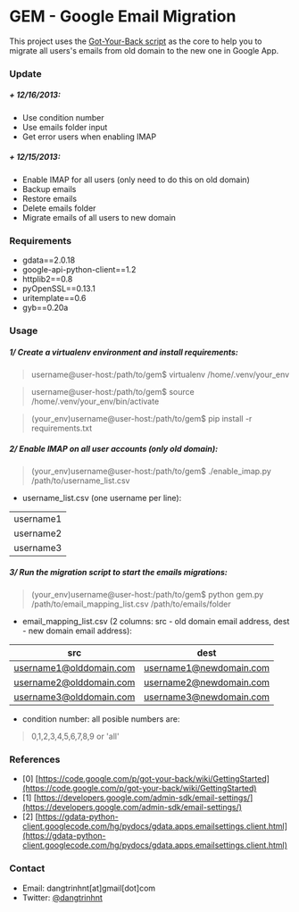 GEM - Google Email Migration
=============================

This project uses the [Got-Your-Back script](https://code.google.com/p/got-your-back/) as the core to help you to migrate all users's emails from old domain to the new one in Google App.


### Update


##### + 12/16/2013:

+ Use condition number
+ Use emails folder input
+ Get error users when enabling IMAP


##### + 12/15/2013:

+ Enable IMAP for all users (only need to do this on old domain)
+ Backup emails
+ Restore emails
+ Delete emails folder
+ Migrate emails of all users to new domain


### Requirements

+ gdata==2.0.18
+ google-api-python-client==1.2
+ httplib2==0.8
+ pyOpenSSL==0.13.1
+ uritemplate==0.6
+ gyb==0.20a



### Usage

##### 1/ Create a virtualenv environment and install requirements:

> username@user-host:/path/to/gem$ virtualenv /home/.venv/your_env

> username@user-host:/path/to/gem$ source /home/.venv/your_env/bin/activate

> (your_env)username@user-host:/path/to/gem$ pip install -r requirements.txt

##### 2/ Enable IMAP on all user accounts (only old domain):

> (your_env)username@user-host:/path/to/gem$ ./enable_imap.py /path/to/username_list.csv

* username_list.csv (one username per line):

|           |
| --------- |
| username1 |
| username2 |
| username3 |



##### 3/ Run the migration script to start the emails migrations:

> (your_env)username@user-host:/path/to/gem$ python gem.py /path/to/email_mapping_list.csv <condition number> /path/to/emails/folder

* email_mapping_list.csv (2 columns: src - old domain email address, dest - new domain email address):

| src                     | dest                    |
| ----------------------- | ----------------------- |
| username1@olddomain.com | username1@newdomain.com |
| username2@olddomain.com | username2@newdomain.com |
| username3@olddomain.com | username3@newdomain.com |


* condition number: all posible numbers are: 

> 0,1,2,3,4,5,6,7,8,9 or 'all'


### References

+ [0] [https://code.google.com/p/got-your-back/wiki/GettingStarted](https://code.google.com/p/got-your-back/wiki/GettingStarted)
+ [1] [https://developers.google.com/admin-sdk/email-settings/](https://developers.google.com/admin-sdk/email-settings/)
+ [2] [https://gdata-python-client.googlecode.com/hg/pydocs/gdata.apps.emailsettings.client.html](https://gdata-python-client.googlecode.com/hg/pydocs/gdata.apps.emailsettings.client.html)


### Contact

+ Email: dangtrinhnt[at]gmail[dot]com
+ Twitter: [@dangtrinhnt](https://twitter.com/dangtrinhnt)

